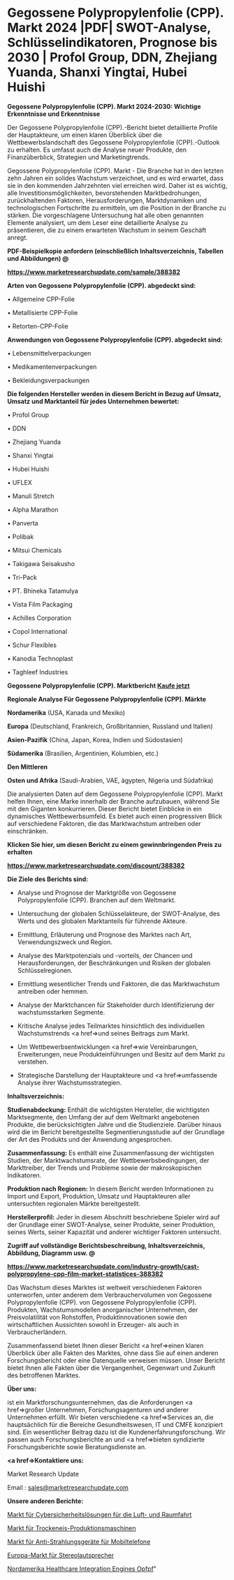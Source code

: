 # Gegossene Polypropylenfolie (CPP). Markt 2024 |PDF| SWOT-Analyse, Schlüsselindikatoren, Prognose bis 2030 | Profol Group, DDN, Zhejiang Yuanda, Shanxi Yingtai, Hubei Huishi

<strong>Gegossene Polypropylenfolie (CPP). Markt 2024-2030: Wichtige Erkenntnisse und Erkenntnisse</strong>

Der Gegossene Polypropylenfolie (CPP).-Bericht bietet detaillierte Profile der Hauptakteure, um einen klaren Überblick über die Wettbewerbslandschaft des Gegossene Polypropylenfolie (CPP).-Outlook zu erhalten. Es umfasst auch die Analyse neuer Produkte, den Finanzüberblick, Strategien und Marketingtrends.

Gegossene Polypropylenfolie (CPP). Markt - Die Branche hat in den letzten zehn Jahren ein solides Wachstum verzeichnet, und es wird erwartet, dass sie in den kommenden Jahrzehnten viel erreichen wird. Daher ist es wichtig, alle Investitionsmöglichkeiten, bevorstehenden Marktbedrohungen, zurückhaltenden Faktoren, Herausforderungen, Marktdynamiken und technologischen Fortschritte zu ermitteln, um die Position in der Branche zu stärken. Die vorgeschlagene Untersuchung hat alle oben genannten Elemente analysiert, um dem Leser eine detaillierte Analyse zu präsentieren, die zu einem erwarteten Wachstum in seinem Geschäft anregt.



<strong><b>PDF-Beispielkopie anfordern (einschließlich Inhaltsverzeichnis, Tabellen und Abbildungen) @ </b></strong>

<strong><a href=https://www.marketresearchupdate.com/sample/388382>

<strong>https://www.marketresearchupdate.com/sample/388382</u></a></strong></strong>



<strong>Arten von Gegossene Polypropylenfolie (CPP). abgedeckt sind:</strong>

• Allgemeine CPP-Folie

• Metallisierte CPP-Folie

• Retorten-CPP-Folie



<strong>Anwendungen von Gegossene Polypropylenfolie (CPP). abgedeckt sind:</strong>

• Lebensmittelverpackungen

• Medikamentenverpackungen

• Bekleidungsverpackungen



<strong>Die folgenden Hersteller werden in diesem Bericht in Bezug auf Umsatz, Umsatz und Marktanteil für jedes Unternehmen bewertet:</strong>

• Profol Group

• DDN

• Zhejiang Yuanda

• Shanxi Yingtai

• Hubei Huishi

• UFLEX

• Manuli Stretch

• Alpha Marathon

• Panverta

• Polibak

• Mitsui Chemicals

• Takigawa Seisakusho

• Tri-Pack

• PT. Bhineka Tatamulya

• Vista Film Packaging

• Achilles Corporation

• Copol International

• Schur Flexibles

• Kanodia Technoplast

• Taghleef Industries



<strong>Gegossene Polypropylenfolie (CPP). Marktbericht <a href=https://www.marketresearchupdate.com/buynow/388382>Kaufe jetzt</a></strong>



<strong>Regionale Analyse Für Gegossene Polypropylenfolie (CPP). Märkte</strong>



<strong>Nordamerika</strong> (USA, Kanada und Mexiko)



<strong>Europa</strong> (Deutschland, Frankreich, Großbritannien, Russland und Italien)



<strong>Asien-Pazifik</strong> (China, Japan, Korea, Indien und Südostasien)



<strong>Südamerika</strong> (Brasilien, Argentinien, Kolumbien, etc.)



<strong>Den Mittleren</strong> 

<strong>Osten und Afrika</strong> (Saudi-Arabien, VAE, ägypten, Nigeria und Südafrika)

Die analysierten Daten auf dem Gegossene Polypropylenfolie (CPP). Markt helfen Ihnen, eine Marke innerhalb der Branche aufzubauen, während Sie mit den Giganten konkurrieren. Dieser Bericht bietet Einblicke in ein dynamisches Wettbewerbsumfeld. Es bietet auch einen progressiven Blick auf verschiedene Faktoren, die das Marktwachstum antreiben oder einschränken.



<strong>Klicken Sie hier, um diesen Bericht zu einem gewinnbringenden Preis zu erhalten
</strong>

<strong><a href=https://www.marketresearchupdate.com/discount/388382>https://www.marketresearchupdate.com/discount/388382</b></u></strong></a>



<strong>Die Ziele des Berichts sind:</strong>

- Analyse und Prognose der Marktgröße von Gegossene Polypropylenfolie (CPP). Branchen auf dem Weltmarkt.

- Untersuchung der globalen Schlüsselakteure, der SWOT-Analyse, des Werts und des globalen Marktanteils für führende Akteure.

- Ermittlung, Erläuterung und Prognose des Marktes nach Art, Verwendungszweck und Region.

- Analyse des Marktpotenzials und -vorteils, der Chancen und Herausforderungen, der Beschränkungen und Risiken der globalen Schlüsselregionen.

- Ermittlung wesentlicher Trends und Faktoren, die das Marktwachstum antreiben oder hemmen.

- Analyse der Marktchancen für Stakeholder durch Identifizierung der wachstumsstarken Segmente.

- Kritische Analyse jedes Teilmarktes hinsichtlich des individuellen Wachstumstrends <a href=>und</a> seines Beitrags zum Markt.

- Um Wettbewerbsentwicklungen <a href=>wie</a> Vereinbarungen, Erweiterungen, neue Produkteinführungen und Besitz auf dem Markt zu verstehen.

- Strategische Darstellung der Hauptakteure und <a href=>umfas</a>sende Analyse ihrer Wachstumsstrategien.



<strong>Inhaltsverzeichnis:</strong>



<strong>Studienabdeckung:</strong> Enthält die wichtigsten Hersteller, die wichtigsten Marktsegmente, den Umfang der auf dem Weltmarkt angebotenen Produkte, die berücksichtigten Jahre und die Studienziele. Darüber hinaus wird die im Bericht bereitgestellte Segmentierungsstudie auf der Grundlage der Art des Produkts und der Anwendung angesprochen.



<strong>Zusammenfassung:</strong> Es enthält eine Zusammenfassung der wichtigsten Studien, der Marktwachstumsrate, der Wettbewerbsbedingungen, der Markttreiber, der Trends und Probleme sowie der makroskopischen Indikatoren.



<strong>Produktion nach Regionen:</strong> In diesem Bericht werden Informationen zu Import und Export, Produktion, Umsatz und Hauptakteuren aller untersuchten regionalen Märkte bereitgestellt.



<strong>Herstellerprofil:</strong> Jeder in diesem Abschnitt beschriebene Spieler wird auf der Grundlage einer SWOT-Analyse, seiner Produkte, seiner Produktion, seines Werts, seiner Kapazität und anderer wichtiger Faktoren untersucht.



<strong><b>Zugriff auf vollständige Berichtsbeschreibung, Inhaltsverzeichnis, Abbildung, Diagramm usw. @ </b></strong>

<strong><a href=https://www.marketresearchupdate.com/industry-growth/cast-polypropylene-cpp-film-market-statistices-388382>https://www.marketresearchupdate.com/industry-growth/cast-polypropylene-cpp-film-market-statistices-388382</a></strong>

Das Wachstum dieses Marktes ist weltweit verschiedenen Faktoren unterworfen, unter anderem dem Verbrauchervolumen von Gegossene Polypropylenfolie (CPP). von Gegossene Polypropylenfolie (CPP). Produkten, Wachstumsmodellen anorganischer Unternehmen, der Preisvolatilität von Rohstoffen, Produktinnovationen sowie den wirtschaftlichen Aussichten sowohl in Erzeuger- als auch in Verbraucherländern.

Zusammenfassend bietet Ihnen dieser Bericht <a href=>einen</a> klaren Überblick über alle Fakten des Marktes, ohne dass Sie auf einen anderen Forschungsbericht oder eine Datenquelle verweisen müssen. Unser Bericht bietet Ihnen alle Fakten über die Vergangenheit, Gegenwart und Zukunft des betroffenen Marktes.



<strong>Über uns:</strong>

 ist ein Marktforschungsunternehmen, das die Anforderungen <a href=>großer</a> Unternehmen, Forschungsagenturen und anderer Unternehmen erfüllt. Wir bieten verschiedene <a href=>Services</a> an, die hauptsächlich für die Bereiche Gesundheitswesen, IT und CMFE konzipiert sind. Ein wesentlicher Beitrag dazu ist die Kundenerfahrungsforschung. Wir passen auch Forschungsberichte an und <a href=>bieten</a> syndizierte Forschungsberichte sowie Beratungsdienste an.



<strong><a href=>Kontaktiere uns:</a></strong>

Market Research Update

Email : sales@marketresearchupdate.com



<strong>Unsere anderen Berichte:</strong>

<a href=https://www.linkedin.com/pulse/aerospace-cybersecurity-solution-market-size-2f>Markt für Cybersicherheitslösungen für die Luft- und Raumfahrt</a>

<a href=https://www.linkedin.com/pulse/dry-ice-production-machine-market-2023-remarking>Markt für Trockeneis-Produktionsmaschinen</a>

<a href=https://www.linkedin.com/pulse/anti-radiation-devices-mobile-phones-market>Markt für Anti-Strahlungsgeräte für Mobiltelefone</a>

<a href=https://www.linkedin.com/pulse/europe-stereo-speakers-market-2023-current-future-potential>Europa-Markt für Stereolautsprecher</a>

<a href=https://www.linkedin.com/pulse/north-america-healthcare-integration-engines-opfpf/>Nordamerika Healthcare Integration Engines Opfpf</a>"
